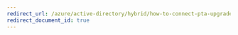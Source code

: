 ```yaml
---
redirect_url: /azure/active-directory/hybrid/how-to-connect-pta-upgrade-preview-authentication-agents
redirect_document_id: true
---
```

